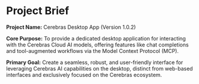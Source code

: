 # Project Brief

**Project Name:** Cerebras Desktop App (Version 1.0.2)

**Core Purpose:** To provide a dedicated desktop application for interacting with the Cerebras Cloud AI models, offering features like chat completions and tool-augmented workflows via the Model Context Protocol (MCP).

**Primary Goal:** Create a seamless, robust, and user-friendly interface for leveraging Cerebras AI capabilities on the desktop, distinct from web-based interfaces and exclusively focused on the Cerebras ecosystem. 
